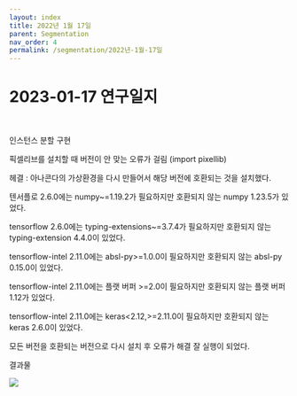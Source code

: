 ```yaml
---
layout: index
title: 2022년 1월 17일
parent: Segmentation
nav_order: 4
permalink: /segmentation/2022년-1월-17일
---
```


# 2023-01-17 연구일지

<br>

인스턴스 분할 구현

픽셀리브를 설치할 때 버전이 안 맞는 오류가 걸림 (import pixellib)

헤결 : 아나콘다의 가상환경을 다시 만들어서 해당 버전에 호환되는 것을 설치했다.

텐서플로 2.6.0에는 numpy~=1.19.2가 필요하지만 호환되지 않는 numpy 1.23.5가 있었다.

tensorflow 2.6.0에는 typing-extensions~=3.7.4가 필요하지만 호환되지 않는 typing-extension 4.4.0이 있었다.

tensorflow-intel 2.11.0에는 absl-py>=1.0.0이 필요하지만 호환되지 않는 absl-py 0.15.0이 있었다.

tensorflow-intel 2.11.0에는 플랫 버퍼 >=2.0이 필요하지만 호환되지 않는 플랫 버퍼 1.12가 있었다.

tensorflow-intel 2.11.0에는 keras<2.12,>=2.11.0이 필요하지만 호환되지 않는 keras 2.6.0이 있었다.

모든 버전을 호환되는 버전으로 다시 설치 후 오류가 해결 잘 실행이 되었다.

결과물

<html><img src="https://user-images.githubusercontent.com/98494054/214701650-b013279b-e291-41be-9ead-b2285ca14fc1.png"></html>